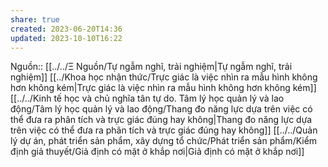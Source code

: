 ```yaml
---
share: true
created: 2023-06-20T14:36
updated: 2023-10-10T16:22
---
```

Nguồn:: [[../../Ξ Nguồn/Tự ngẫm nghĩ, trải nghiệm|Tự ngẫm nghĩ, trải nghiệm]]
[[../Khoa học nhận thức/Trực giác là việc nhìn ra mẫu hình không hơn không kém|Trực giác là việc nhìn ra mẫu hình không hơn không kém]]
[[../../Kinh tế học và chủ nghĩa tân tự do. Tâm lý học quản lý và lao động/Tâm lý học quản lý và lao động/Thang đo năng lực dựa trên việc có thể đưa ra phân tích và trực giác đúng hay không|Thang đo năng lực dựa trên việc có thể đưa ra phân tích và trực giác đúng hay không]]
[[../../Quản lý dự án, phát triển sản phẩm, xây dựng tổ chức/Phát triển sản phẩm/Kiểm định giả thuyết/Giả định có mặt ở khắp nơi|Giả định có mặt ở khắp nơi]]
